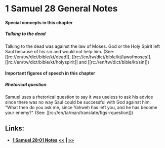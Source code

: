 # 1 Samuel 28 General Notes #

#### Special concepts in this chapter ####

##### Talking to the dead #####

Talking to the dead was against the law of Moses. God or the Holy Spirit left Saul because of his sin and would not help him. (See: [[rc://en/tw/dict/bible/kt/dead]], [[rc://en/tw/dict/bible/kt/lawofmoses]], [[rc://en/tw/dict/bible/kt/holyspirit]] and [[rc://en/tw/dict/bible/kt/sin]])

#### Important figures of speech in this chapter ####

##### Rhetorical question #####
Samuel uses a rhetorical question to say it was useless to ask his advice since there was no way Saul could be successful with God against him: "What then do you ask me, since Yahweh has left you, and he has become your enemy?" (See: [[rc://en/ta/man/translate/figs-rquestion]])

## Links: ##

* __[1 Samuel 28:01 Notes](./01.md)__
__[<<](../27/intro.md) | [>>](../29/intro.md)__